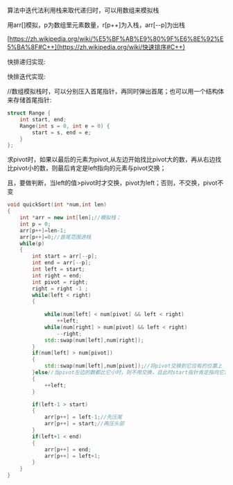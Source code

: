 算法中迭代法利用栈来取代递归时，可以用数组来模拟栈

用arr[]模拟，p为数组里元素数量，r[p++]为入栈，arr[--p]为出栈

[https://zh.wikipedia.org/wiki/%E5%BF%AB%E9%80%9F%E6%8E%92%E5%BA%8F#C++](https://zh.wikipedia.org/wiki/快速排序#C++)



快排递归实现:



快排迭代实现:

//数组模拟栈时，可以分别压入首尾指针，再同时弹出首尾；也可以用一个结构体来存储首尾指针:

```C++
struct Range {
    int start, end;
    Range(int s = 0, int e = 0) {
        start = s, end = e;
    }
};
```



求pivot时，如果以最后的元素为pivot,从左边开始找比pivot大的数，再从右边找比pivot小的数，则最后肯定是left指向的元素与pivot交换；

且，要做判断，当left的值>pivot时才交换，pivot为left；否则，不交换，pivot不变

```C++
void quickSort(int *num,int len)
{
	int *arr = new int[len];//模拟栈；
	int p = 0;
	arr[p++]=len-1;
	arr[p++]=0;//首尾范围进栈
	while(p)
	{
		int start = arr[--p];
		int end = arr[--p];
		int left = start;
		int right = end;
		int pivot = right;
		right = right -1 ;
		while(left < right)
		{
			
			while(num[left] < num[pivot] && left < right)
				++left;
			while(num[right] > num[pivot] && left < right)
				--right;
			std::swap(num[left],num[right]);
		}
		if(num[left] > num[pivot])
		{
			std::swap(num[left],num[pivot]);//将pivot交换到它应有的位置上
		}else//当pivot左边的数都比它小时，则不用交换，且此时start指针肯定指向它左边的第一个数
		{
			++left;
		}

		if(left-1 > start)
		{
			arr[p++] = left-1;//先压尾
			arr[p++] = start;//再压头部
		}
		if(left+1 < end)
		{
			arr[p++] = end;
			arr[p++] = left+1;
		}
	}
}
```


